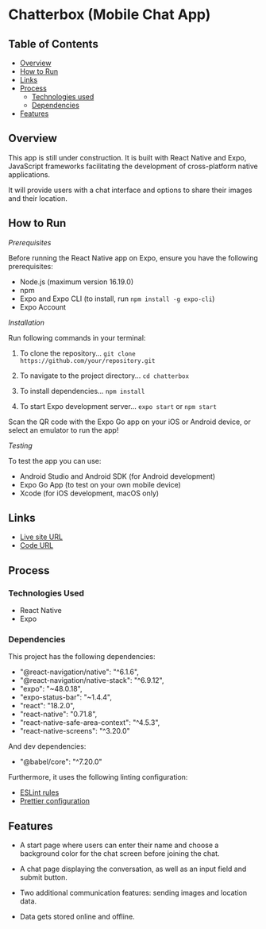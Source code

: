 # Chatterbox (Mobile Chat App)

## Table of Contents

- [Overview](#overview)
- [How to Run](#how-to-run)
- [Links](#links)
- [Process](#process)
  - [Technologies used](#technologies-used)
  - [Dependencies](#dependencies)
- [Features](#features)

## Overview

This app is still under construction. It is built with React Native and Expo, JavaScript frameworks facilitating the development of cross-platform native applications.

It will provide users with a chat interface and options to share their images and their location.

## How to Run

_Prerequisites_

Before running the React Native app on Expo, ensure you have the following prerequisites:

- Node.js (maximum version 16.19.0)
- npm
- Expo and Expo CLI (to install, run `npm install -g expo-cli`)
- Expo Account

_Installation_

Run following commands in your terminal:

1. To clone the repository...
   `git clone https://github.com/your/repository.git`

2. To navigate to the project directory...
   `cd chatterbox`

3. To install dependencies...
   `npm install`

4. To start Expo development server...
   `expo start` or `npm start`

Scan the QR code with the Expo Go app on your iOS or Android device, or select an emulator to run the app!

_Testing_

To test the app you can use:

- Android Studio and Android SDK (for Android development)
- Expo Go App (to test on your own mobile device)
- Xcode (for iOS development, macOS only)

## Links

- [Live site URL]()
- [Code URL](https://github.com/ElenaUJ/chatterbox)

## Process

### Technologies Used

- React Native
- Expo

### Dependencies

This project has the following dependencies:

- "@react-navigation/native": "^6.1.6",
- "@react-navigation/native-stack": "^6.9.12",
- "expo": "~48.0.18",
- "expo-status-bar": "~1.4.4",
- "react": "18.2.0",
- "react-native": "0.71.8",
- "react-native-safe-area-context": "^4.5.3",
- "react-native-screens": "^3.20.0"

And dev dependencies:

- "@babel/core": "^7.20.0"

Furthermore, it uses the following linting configuration:

- [ESLint rules](https://github.com/mydea/simple-pokedex-app/blob/master/.eslintrc)
- [Prettier configuration](https://stackoverflow.com/questions/55430906/prettier-single-quote-for-javascript-and-json-double-quote-for-html-sass-and-c)

## Features

- A start page where users can enter their name and choose a background color for the chat screen before joining the chat.

- A chat page displaying the conversation, as well as an input field and submit button.

- Two additional communication features: sending images and location data.

- Data gets stored online and offline.
